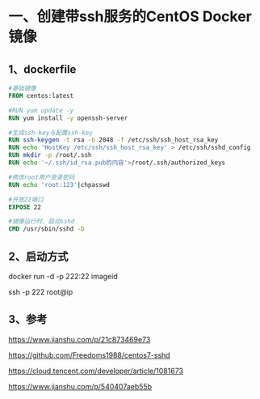 # 一、创建带ssh服务的CentOS Docker镜像

## 1、dockerfile

```dockerfile
#基础镜像
FROM centos:latest

#RUN yum update -y
RUN yum install -y openssh-server

#生成ssh-key与配置ssh-key
RUN ssh-keygen -t rsa -b 2048 -f /etc/ssh/ssh_host_rsa_key
RUN echo 'HostKey /etc/ssh/ssh_host_rsa_key' > /etc/ssh/sshd_config
RUN mkdir -p /root/.ssh
RUN echo '~/.ssh/id_rsa.pub的内容'>/root/.ssh/authorized_keys

#修改root用户登录密码
RUN echo 'root:123'|chpasswd

#开放22端口
EXPOSE 22

#镜像运行时，启动sshd
CMD /usr/sbin/sshd -D
```

## 2、启动方式

docker run -d -p 222:22 imageid

ssh -p 222 root@ip

## 3、参考

https://www.jianshu.com/p/21c873469e73

https://github.com/Freedoms1988/centos7-sshd

https://cloud.tencent.com/developer/article/1081673

https://www.jianshu.com/p/540407aeb55b

